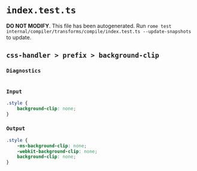 # `index.test.ts`

**DO NOT MODIFY**. This file has been autogenerated. Run `rome test internal/compiler/transforms/compile/index.test.ts --update-snapshots` to update.

## `css-handler > prefix > background-clip`

### `Diagnostics`

```

```

### `Input`

```css
.style {
	background-clip: none;
}

```

### `Output`

```css
.style {
	-ms-background-clip: none;
	-webkit-background-clip: none;
	background-clip: none;
}

```
